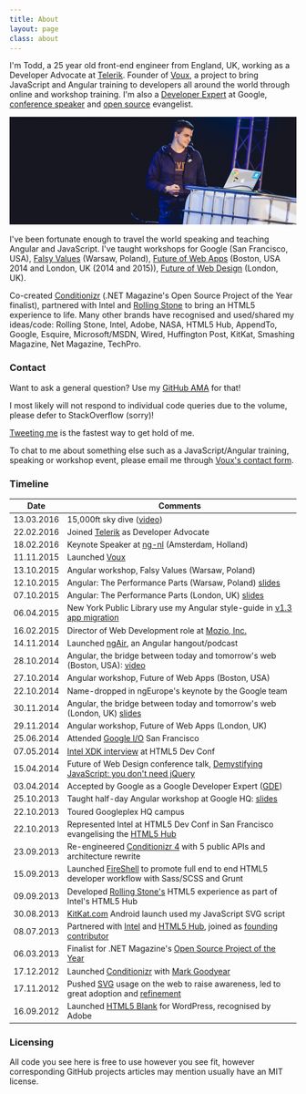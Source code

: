 ```yaml
---
title: About
layout: page
class: about
---
```


I'm Todd, a 25 year old front-end engineer from England, UK, working as a Developer Advocate at [Telerik](http://telerik.com). Founder of [Voux](//voux.io), a project to bring JavaScript and Angular training to developers all around the world through online and workshop training. I'm also a [Developer Expert](//developers.google.com/experts/people/todd-motto) at Google, [conference speaker](//speakerdeck.com/toddmotto) and [open source](//github.com/toddmotto) evangelist.

<div class="about__talk">
  <img src="img/about.jpg">
</div>

I've been fortunate enough to travel the world speaking and teaching Angular and JavaScript. I've taught workshops for Google (San Francisco, USA), [Falsy Values](https://2015.falsyvalues.com) (Warsaw, Poland), [Future of Web Apps](https://futureofwebapps.com) (Boston, USA 2014 and London, UK (2014 and 2015)), [Future of Web Design](https://futureofwebdesign.com) (London, UK).

Co-created [Conditionizr](http://conditionizr.com) (.NET Magazine's Open Source Project of the Year finalist), partnered with Intel and [Rolling Stone](http://rollingstone.com/feature/the-geeks-on-the-frontlines) to bring an HTML5 experience to life. Many other brands have recognised and used/shared my ideas/code: Rolling Stone, Intel, Adobe, NASA, HTML5 Hub, AppendTo, Google, Esquire, Microsoft/MSDN, Wired, Huffington Post, KitKat, Smashing Magazine, Net Magazine, TechPro.

### Contact

Want to ask a general question? Use my [GitHub AMA](//github.com/toddmotto/ama) for that!

I most likely will not respond to individual code queries due to the volume, please defer to StackOverflow (sorry)!

[Tweeting me](//twitter.com/toddmotto) is the fastest way to get hold of me.

To chat to me about something else such as a JavaScript/Angular training, speaking or workshop event, please email me through <a href="//voux.io/contact" target="_blank">Voux's contact form</a>.

### Timeline

| Date | Comments |
| ---- | ---- |
| 13.03.2016 | 15,000ft sky dive ([video](https://www.youtube.com/watch?v=iFYYkTlJDWg)) |
| 22.02.2016 | Joined [Telerik](http://telerik.com) as Developer Advocate |
| 18.02.2016 | Keynote Speaker at [ng-nl](http://ng-nl.org) (Amsterdam, Holland) |
| 11.11.2015 | Launched [Voux](//voux.io) |
| 13.10.2015 | Angular workshop, Falsy Values (Warsaw, Poland) |
| 12.10.2015 | Angular: The Performance Parts (Warsaw, Poland) [slides](https://speakerdeck.com/toddmotto/angularjs-the-performance-parts) |
| 07.10.2015 | Angular: The Performance Parts (London, UK) [slides](https://speakerdeck.com/toddmotto/angularjs-the-performance-parts) |
| 06.04.2015 | New York Public Library use my Angular style-guide in [v1.3 app migration](http://www.nypl.org/blog/2015/04/06/upgrading-angularjs-1-3) |
| 16.02.2015 | Director of Web Development role at [Mozio, Inc.](//mozio.com) |
| 14.11.2014 | Launched [ngAir](http://ng-air.github.io), an Angular hangout/podcast |
| 28.10.2014 | Angular, the bridge between today and tomorrow's web (Boston, USA): [video](https://www.youtube.com/watch?v=Po2JDV6Iebc) |
| 27.10.2014 | Angular workshop, Future of Web Apps (Boston, USA) |
| 22.10.2014 | Name-dropped in ngEurope's keynote by the Google team |
| 30.11.2014 | Angular, the bridge between today and tomorrow's web (London, UK) [slides](https://speakerdeck.com/toddmotto/angularjs-the-bridge-between-today-and-tomorrows-web) |
| 29.11.2014 | Angular workshop, Future of Web Apps (London, UK) |
| 25.06.2014 | Attended [Google I/O](https://www.google.com/events/io) San Francisco |
| 07.05.2014 | [Intel XDK interview](//www.youtube.com/watch?v=5L_gW1K7vqg) at HTML5 Dev Conf |
| 15.04.2014 | Future of Web Design conference talk, [Demystifying JavaScript: you don't need jQuery](/talks/fowd-2014) |
| 03.04.2014 | Accepted by Google as a Google Developer Expert ([GDE](//developers.google.com/experts)) |
| 25.10.2013 | Taught half-day Angular workshop at Google HQ: [slides](//speakerdeck.com/toddmotto/angularjs-in-one-day) |
| 22.10.2013 | Toured Googleplex HQ campus |
| 22.10.2013 | Represented Intel at HTML5 Dev Conf in San Francisco evangelising the [HTML5 Hub](http://html5hub.com) |
| 23.09.2013 | Re-engineered [Conditionizr 4](http://conditionizr.com) with 5 public APIs and architecture rewrite |
| 15.09.2013 | Launched [FireShell](http://getfireshell.com) to promote full end to end HTML5 developer workflow with Sass/SCSS and Grunt |
| 09.09.2013 | Developed [Rolling Stone's](//rollingstone.com/feature/the-geeks-on-the-frontlines) HTML5 experience as part of Intel's HTML5 Hub |
| 30.08.2013 | [KitKat.com](http://kitkat.com) Android launch used my JavaScript SVG script |
| 08.07.2013 | Partnered with [Intel](http://intel.com) and [HTML5 Hub](//html5hub.com), joined as [founding contributor](http://html5hub.com/developers) |
| 06.03.2013 | Finalist for .NET Magazine's [Open Source Project of the Year](//www.creativebloq.com/design/net-awards-2013-open-source-project-year-4132975) |
| 17.12.2012 | Launched [Conditionizr](http://conditionizr.com) with [Mark Goodyear](//markgoodyear.com) |
| 17.11.2012 | Pushed [SVG](/mastering-svg-use-for-a-retina-web-fallbacks-with-png-script) usage on the web to raise awareness, led to great adoption and [refinement](/revisiting-svg-workflow-for-performance-and-progressive-development-with-transparent-data-uris) |
| 16.09.2012 | Launched [HTML5 Blank](http://html5blank.com) for WordPress, recognised by Adobe |

### Licensing
All code you see here is free to use however you see fit, however corresponding GitHub projects articles may mention usually have an MIT license.
